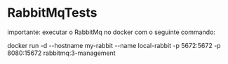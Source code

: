 # RabbitMqTests

importante: executar o RabbitMq no docker com o seguinte commando:

 docker run -d --hostname my-rabbit --name local-rabbit -p 5672:5672 -p 8080:15672 rabbitmq:3-management
